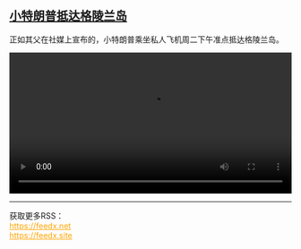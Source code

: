<!--1736513224000-->
[小特朗普抵达格陵兰岛](https://www.dw.com/zh/%E5%B0%8F%E7%89%B9%E6%9C%97%E6%99%AE%E6%8A%B5%E8%BE%BE%E6%A0%BC%E9%99%B5%E5%85%B0%E5%B2%9B/a-71239897)
------

<p>正如其父在社媒上宣布的，小特朗普乘坐私人飞机周二下午准点抵达格陵兰岛。</small></p><video src="https://tvdownloaddw-a.akamaihd.net/Events/mp4/vdt_zh/2025/dwvgchi250107_trumpgreenland_01icw_AVC_1280x720.mp4" controls style="width:100%"></video><br><hr><div>获取更多RSS：<br><a href="https://feedx.net" style="color:orange" target="_blank">https://feedx.net</a> <br><a href="https://feedx.site" style="color:orange" target="_blank">https://feedx.site</a><br></div>
